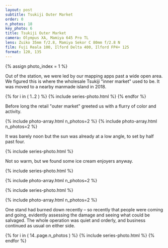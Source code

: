 ```yaml
---
layout: post
subtitle: Tsukiji Outer Market
order: 0
n_photos: 18
key_photo: 6
title: Tsukiji Outer Market
camera: Olympus XA, Mamiya 645 Pro TL
lens: Zuiko 35mm f/2.8, Mamiya Sekor C 80mm f/2.8 N
film: Fuji Reala 100, Ilford Delta 400, Ilford FP4+ 125
format: 120, 135
---
```


{% assign photo_index = 1 %}

Out of the station, we were led by our mapping apps past a wide open area. We figured this is where the wholesale Tsukiji "inner market" used to be. It was moved to a nearby manmade island in 2018.

{% for i in ( 1..2 ) %}
  {% include series-photo.html %}
{% endfor %}

Before long the retail "outer market" greeted us with a flurry of color and activity.

{% include photo-array.html n_photos=2 %}
{% include photo-array.html n_photos=2 %}

It was barely noon but the sun was already at a low angle, to set by half past four.

{% include series-photo.html %}

Not so warm, but we found some ice cream enjoyers anyway.

{% include series-photo.html %}

{% include photo-array.html n_photos=2 %}

{% include series-photo.html %}

{% include photo-array.html n_photos=2 %}

One stand had burned down recently – so recently that people were coming and going, evidently assessing the damage and seeing what could be salvaged. The whole operation was quiet and orderly, and business continued as usual on either side.

{% for i in ( 14..page.n_photos ) %}
  {% include series-photo.html %}
{% endfor %}

